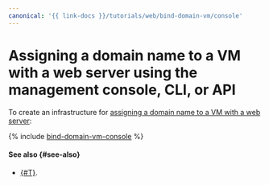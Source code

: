 ```yaml
---
canonical: '{{ link-docs }}/tutorials/web/bind-domain-vm/console'
---
```


# Assigning a domain name to a VM with a web server using the management console, CLI, or API

To create an infrastructure for [assigning a domain name to a VM with a web server](index.md):

{% include [bind-domain-vm-console](../../../_tutorials/applied/bind-domain-vm-console.md) %}

#### See also {#see-also}

* [{#T}](terraform.md).